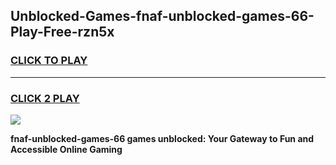 
## Unblocked-Games-fnaf-unblocked-games-66-Play-Free-rzn5x
<h3>
<a href="https://premium76.site?title=fnaf-unblocked-games-66&ref=20A">CLICK TO PLAY</a></h3>
<hr>

<h3>
<a href="https://premium76.site?title=fnaf-unblocked-games-66&ref=20A">CLICK 2 PLAY</a>
  
</h3>

<a href="https://premium76.site?title=fnaf-unblocked-games-66&ref=20A"><img src="https://clearcache.store/games.png"></a>


**fnaf-unblocked-games-66 games unblocked: Your Gateway to Fun and Accessible Online Gaming**
